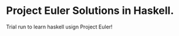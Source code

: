 Project Euler Solutions in Haskell.
===================================

Trial run to learn haskell usign Project Euler!